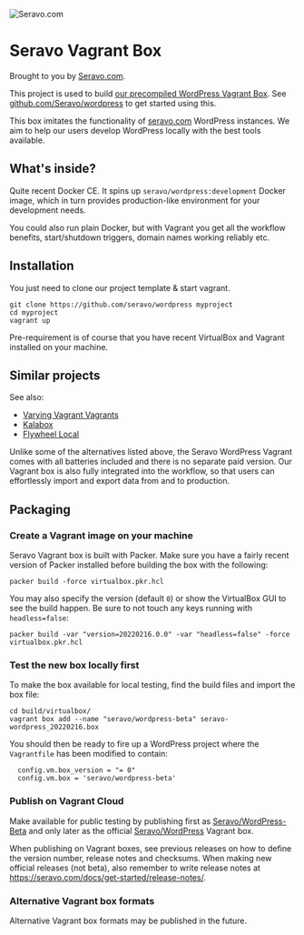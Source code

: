 ![Seravo.com](https://seravo.com/wp-content/themes/seravo/images/seravo-banner-808x300.png)

# Seravo Vagrant Box

Brought to you by [Seravo.com](https://seravo.com).

This project is used to build [our precompiled WordPress Vagrant Box](https://app.vagrantup.com/seravo/boxes/wordpress). See [github.com/Seravo/wordpress](https://github.com/Seravo/wordpress) to get started using this.

This box imitates the functionality of [seravo.com](https://seravo.com) WordPress instances. We aim to help our users develop WordPress locally with the best tools available.

## What's inside?

Quite recent Docker CE. It spins up `seravo/wordpress:development` Docker image, which in turn provides production-like environment for your development needs.

You could also run plain Docker, but with Vagrant you get all the workflow benefits, start/shutdown triggers, domain names working reliably etc.

## Installation

You just need to clone our project template & start vagrant.

    git clone https://github.com/seravo/wordpress myproject
    cd myproject
    vagrant up

Pre-requirement is of course that you have recent VirtualBox and Vagrant installed on your machine.

## Similar projects

See also:
 * [Varying Vagrant Vagrants](https://varyingvagrantvagrants.org/)
 * [Kalabox](http://www.kalabox.io/)
 * [Flywheel Local](https://local.getflywheel.com/)

Unlike some of the alternatives listed above, the Seravo WordPress Vagrant comes
with all batteries included and there is no separate paid version. Our Vagrant
box is also fully integrated into the workflow, so that users can effortlessly
import and export data from and to production.

## Packaging

### Create a Vagrant image on your machine

Seravo Vagrant box is built with Packer. Make sure you have a fairly
recent version of Packer installed before building the box with the following:
```
packer build -force virtualbox.pkr.hcl
```
You may also specify the version (default `0`) or show the VirtualBox GUI to see the build happen. Be sure to not touch any keys running with `headless=false`:
```
packer build -var "version=20220216.0.0" -var "headless=false" -force virtualbox.pkr.hcl
```

### Test the new box locally first

To make the box available for local testing, find the build files and import the box file:
```
cd build/virtualbox/
vagrant box add --name "seravo/wordpress-beta" seravo-wordpress_20220216.box
```

You should then be ready to fire up a WordPress project where the `Vagrantfile` has been modified to contain:

```
  config.vm.box_version = "= 0"
  config.vm.box = 'seravo/wordpress-beta'
```

### Publish on Vagrant Cloud

Make available for public testing by publishing first as [Seravo/WordPress-Beta](https://app.vagrantup.com/seravo/boxes/wordpress-beta) and only later as the official [Seravo/WordPress](https://app.vagrantup.com/seravo/boxes/wordpress) Vagrant box.

When publishing on Vagrant boxes, see previous releases on how to define the version number, release notes and checksums. When making new official releases (not beta), also remember to write release notes at https://seravo.com/docs/get-started/release-notes/.

### Alternative Vagrant box formats

Alternative Vagrant box formats may be published in the future.

